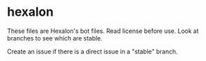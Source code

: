 # hexalon
These files are Hexalon's bot files. Read license before use. Look at branches to see which are stable.

Create an issue if there is a direct issue in a "stable" branch.
